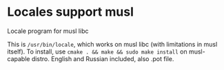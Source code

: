 # Locales support musl
Locale program for musl libc

This is ```/usr/bin/locale```, which works on musl libc (with limitations in musl itself).
To install, use ```cmake . && make && sudo make install``` on musl-capable distro.
English and Russian included, also .pot file.

